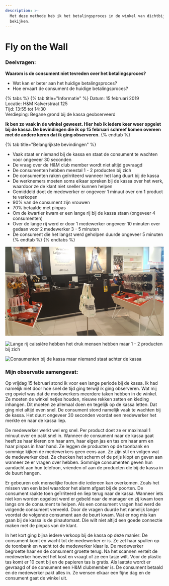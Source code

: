 ```yaml
---
description: >-
  Met deze methode heb ik het betalingsproces in de winkel van dichtbij kunnen
  bekijken.
---
```


# Fly on the Wall

### Deelvragen: 

**Waarom is de consument niet tevreden over het betalingsproces?** 

* Wat kan er beter aan het huidige betalingsproces? 
* Hoe ervaart de consument de huidige betalingsproces? 

{% tabs %}
{% tab title="Informatie" %}
Datum: 15 februari 2019  
Locatie: H&M Kalverstraat 125  
Tijd: 13:55 tot 14:30  
Verdieping: Begane grond bij de kassa geobserveerd

**Ik ben zo vaak in de winkel geweest. Hier heb ik iedere keer weer opgelet bij de kassa. De bevindingen die ik op 15 februari schreef komen overeen met de andere keren dat ik ging observeren.**
{% endtab %}

{% tab title="Belangrijkste bevindingen" %}
* Vaak staat er niemand bij de kassa en staat de consument te wachten voor ongeveer 30 seconden
* De vraag over de H&M club member wordt niet altijd gevraagd
* De consumenten hebben meestal 1 - 2 producten bij zich
* De consumenten raken geïrriteerd wanneer het lang duurt bij de kassa
* De werknemers moeten soms elkaar spreken bij de kassa over het werk, waardoor ze de klant niet sneller kunnen helpen
* Gemiddeld doet de medewerker er ongeveer 1 minuut over om 1 product te verkopen
* 90% van de consument zijn vrouwen
* 70% betaalde met pinpas
* Om de kwartier kwam er een lange rij bij de kassa staan \(ongeveer 4 consumenten\)
* Over de lange rij werd er door 1 medewerker ongeveer 10 minuten over gedaan voor 2 medewerker 3 - 5 minuten
* De consument die het langst werd geholpen duurde ongeveer 5 minuten
{% endtab %}
{% endtabs %}

![Lege kassa en volle kassa rekken met bakken - Voorbeeld hoe de kassa eruit ziet als niemand er is](../.gitbook/assets/20190215_143506.jpg)

![Lange rij caissi&#xE8;re hebben het druk mensen hebben maar 1 - 2 producten bij zich](../.gitbook/assets/20190215_140947_2.jpg)

![Consumenten bij de kassa maar niemand staat achter de kassa](../.gitbook/assets/20190215_142632_2.jpg)

### **Mijn observatie samengevat:**

Op vrijdag 15 februari stond ik voor een lange periode bij de kassa. Ik had namelijk niet door hoe snel de tijd ging terwijl ik ging observeren. Wat mij erg opviel was dat de medewerkers meerdere taken hebben in de winkel. Ze moeten de winkel netjes houden, nieuwe rekken zetten en kleding inhangen. Dit moeten ze allemaal doen en tegelijk op de kassa letten. Dat ging niet altijd even snel. De consument stond namelijk vaak te wachten bij de kassa. Het duurt ongeveer 30 seconden voordat een medewerker het merkte en naar de kassa liep.

De medewerker werkt wel erg snel. Per product doet ze er maximaal 1 minuut over en pakt snel in. Wanneer de consument naar de kassa gaat heeft ze haar kleren om haar arm, haar eigen jas en tas om haar arm en haar pinpas in haar hand. Ze leggen de producten op de toonbank en sommige kijken de medewerkers geen eens aan. Ze zijn stil en volgen wat de medewerker doet. Ze checken het scherm of de prijs klopt en geven aan wanneer ze er vragen over hebben. Sommige consumenten geven hun aandacht aan hun telefoon, vrienden of aan de producten die bij de kassa in de buurt hangen.

Er gebeuren ook menselijke fouten die iedereen kan overkomen. Zoals het missen van een label waardoor het alarm afgaat bij de poorten. De consument raakte toen geïrriteerd en liep terug naar de kassa. Wanneer iets niet kon worden opgelost werd er gebeld naar de manager en zij kwam toen langs om de consument te helpen. Als een consument vragen had werd de volgende consument verveeld. Door de vragen duurde het namelijk langer voordat de volgende consument aan de beurt kwam. Wat er nog mis kan gaan bij de kassa is de pinautomaat. Die wilt niet altijd een goede connectie maken met de pinpas van de klant.

In het kort ging bijna iedere verkoop bij de kassa op deze manier: De consument komt en wacht tot de medewerker er is. Ze zet haar spullen op de toonbank en wacht tot de medewerker klaar is. De medewerker begroette haar en de consument groette terug. Na het scannen vertelt de medewerker hoeveel het kost en vraagt of ze een tasje wilt. Voor de plastic tas komt er 10 cent bij en de papieren tas is gratis. Als laatste wordt er gevraagd of de consument een H&M clubmember is. De consument betaald en de medewerker pakt alles in. Ze wensen elkaar een fijne dag en de consument gaat de winkel uit.



